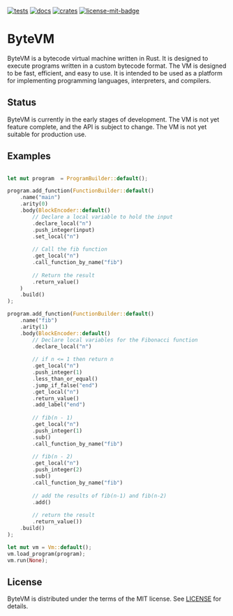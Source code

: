 [![tests][1]][2] [![docs][5]][6] [![crates][7]][8] [![license-mit-badge][]](#license)

[1]: https://github.com/burdockcascade/bytevm/actions/workflows/test.yml/badge.svg?branch=master
[2]: https://github.com/burdockcascade/bytevm/actions/workflows/test.yml
[5]: https://docs.rs/bytevm/badge.svg
[6]: https://docs.rs/bytevm
[7]: https://img.shields.io/crates/v/bytevm.svg
[8]: https://crates.io/crates/bytevm
[license-mit-badge]: https://img.shields.io/badge/license-MIT-blue.svg

# ByteVM
ByteVM is a bytecode virtual machine written in Rust. It is designed to execute programs written in a custom bytecode format. The VM is designed to be fast, efficient, and easy to use. It is intended to be used as a platform for implementing programming languages, interpreters, and compilers.

## Status
ByteVM is currently in the early stages of development. The VM is not yet feature complete, and the API is subject to change. The VM is not yet suitable for production use.

## Examples
```rust

let mut program  = ProgramBuilder::default();

program.add_function(FunctionBuilder::default()
    .name("main")
    .arity(0)
    .body(BlockEncoder::default()
        // Declare a local variable to hold the input
        .declare_local("n")
        .push_integer(input)
        .set_local("n")
        
        // Call the fib function
        .get_local("n")
        .call_function_by_name("fib")
        
        // Return the result
        .return_value()
    )
    .build()
);

program.add_function(FunctionBuilder::default()
    .name("fib")
    .arity(1)
    .body(BlockEncoder::default()
        // Declare local variables for the Fibonacci function
        .declare_local("n")
        
        // if n <= 1 then return n
        .get_local("n")
        .push_integer(1)
        .less_than_or_equal()
        .jump_if_false("end")
        .get_local("n")
        .return_value()
        .add_label("end")
        
        // fib(n - 1)
        .get_local("n")
        .push_integer(1)
        .sub()
        .call_function_by_name("fib")
        
        // fib(n - 2)
        .get_local("n")
        .push_integer(2)
        .sub()
        .call_function_by_name("fib")
        
        // add the results of fib(n-1) and fib(n-2)
        .add()
        
        // return the result
        .return_value())
    .build()
);

let mut vm = Vm::default();
vm.load_program(program);
vm.run(None);
```

## License
ByteVM is distributed under the terms of the MIT license. See [LICENSE](LICENSE) for details.